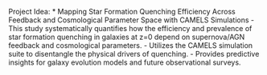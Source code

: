 
Project Idea:
	* Mapping Star Formation Quenching Efficiency Across Feedback and Cosmological Parameter Space with CAMELS Simulations
		- This study systematically quantifies how the efficiency and prevalence of star formation quenching in galaxies at z=0 depend on supernova/AGN feedback and cosmological parameters.
		- Utilizes the CAMELS simulation suite to disentangle the physical drivers of quenching.
		- Provides predictive insights for galaxy evolution models and future observational surveys.

        